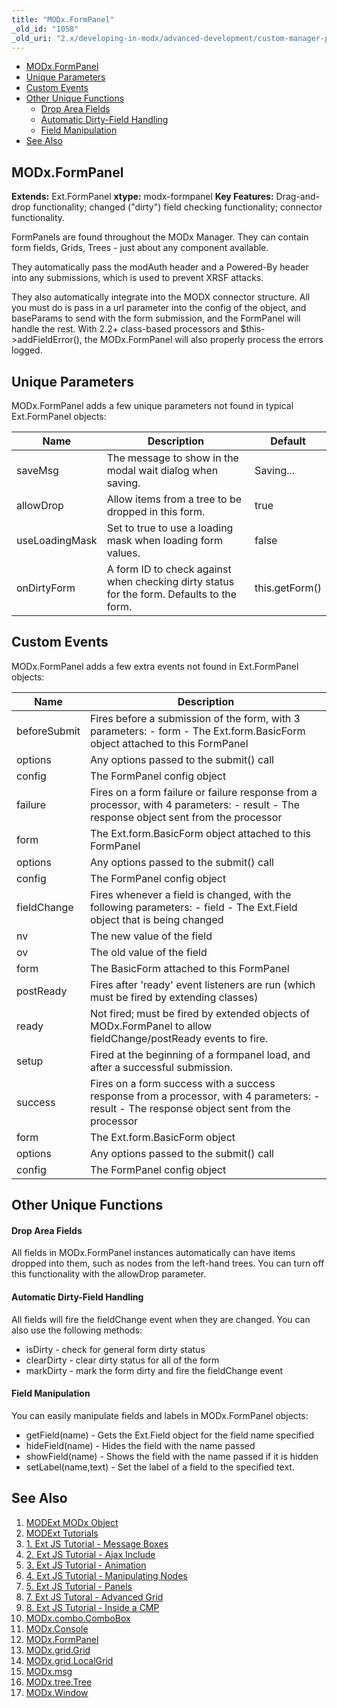 ```yaml
---
title: "MODx.FormPanel"
_old_id: "1058"
_old_uri: "2.x/developing-in-modx/advanced-development/custom-manager-pages/modext/modx.formpanel"
---
```


- [MODx.FormPanel](#modxformpanel)
- [Unique Parameters](#unique-parameters)
- [Custom Events](#custom-events)
- [Other Unique Functions](#other-unique-functions)
    - [Drop Area Fields](#drop-area-fields)
    - [Automatic Dirty-Field Handling](#automatic-dirty-field-handling)
    - [Field Manipulation](#field-manipulation)
- [See Also](#see-also)



## MODx.FormPanel

**Extends:** Ext.FormPanel 
**xtype:** modx-formpanel 
**Key Features:** Drag-and-drop functionality; changed ("dirty") field checking functionality; connector functionality.

FormPanels are found throughout the MODx Manager. They can contain form fields, Grids, Trees - just about any component available.

They automatically pass the modAuth header and a Powered-By header into any submissions, which is used to prevent XRSF attacks.

They also automatically integrate into the MODX connector structure. All you must do is pass in a url parameter into the config of the object, and baseParams to send with the form submission, and the FormPanel will handle the rest. With 2.2+ class-based processors and $this->addFieldError(), the MODx.FormPanel will also properly process the errors logged.

## Unique Parameters

MODx.FormPanel adds a few unique parameters not found in typical Ext.FormPanel objects:

| Name           | Description                                                                               | Default        |
| -------------- | ----------------------------------------------------------------------------------------- | -------------- |
| saveMsg        | The message to show in the modal wait dialog when saving.                                 | Saving...      |
| allowDrop      | Allow items from a tree to be dropped in this form.                                       | true           |
| useLoadingMask | Set to true to use a loading mask when loading form values.                               | false          |
| onDirtyForm    | A form ID to check against when checking dirty status for the form. Defaults to the form. | this.getForm() |

## Custom Events

MODx.FormPanel adds a few extra events not found in Ext.FormPanel objects:

| Name         | Description                                                                                                                                 |
| ------------ | ------------------------------------------------------------------------------------------------------------------------------------------- |
| beforeSubmit | Fires before a submission of the form, with 3 parameters: - form - The Ext.form.BasicForm object attached to this FormPanel                 |
| options      | Any options passed to the submit() call                                                                                                     |
| config       | The FormPanel config object                                                                                                                 |
| failure      | Fires on a form failure or failure response from a processor, with 4 parameters: - result - The response object sent from the processor     |
| form         | The Ext.form.BasicForm object attached to this FormPanel                                                                                    |
| options      | Any options passed to the submit() call                                                                                                     |
| config       | The FormPanel config object                                                                                                                 |
| fieldChange  | Fires whenever a field is changed, with the following parameters: - field - The Ext.Field object that is being changed                      |
| nv           | The new value of the field                                                                                                                  |
| ov           | The old value of the field                                                                                                                  |
| form         | The BasicForm attached to this FormPanel                                                                                                    |
| postReady    | Fires after 'ready' event listeners are run (which must be fired by extending classes)                                                      |
| ready        | Not fired; must be fired by extended objects of MODx.FormPanel to allow fieldChange/postReady events to fire.                               |
| setup        | Fired at the beginning of a formpanel load, and after a successful submission.                                                              |
| success      | Fires on a form success with a success response from a processor, with 4 parameters: - result - The response object sent from the processor |
| form         | The Ext.form.BasicForm object                                                                                                               |
| options      | Any options passed to the submit() call                                                                                                     |
| config       | The FormPanel config object                                                                                                                 |

## Other Unique Functions

#### Drop Area Fields

All fields in MODx.FormPanel instances automatically can have items dropped into them, such as nodes from the left-hand trees. You can turn off this functionality with the allowDrop parameter.

#### Automatic Dirty-Field Handling

All fields will fire the fieldChange event when they are changed. You can also use the following methods:

- isDirty - check for general form dirty status
- clearDirty - clear dirty status for all of the form
- markDirty - mark the form dirty and fire the fieldChange event

#### Field Manipulation

You can easily manipulate fields and labels in MODx.FormPanel objects:

- getField(name) - Gets the Ext.Field object for the field name specified
- hideField(name) - Hides the field with the name passed
- showField(name) - Shows the field with the name passed if it is hidden
- setLabel(name,text) - Set the label of a field to the specified text.

## See Also

1. [MODExt MODx Object](extending-modx/custom-manager-pages/modext/modext-modx-object)
2. [MODExt Tutorials](extending-modx/custom-manager-pages/modext/modext-tutorials)
  1. [1. Ext JS Tutorial - Message Boxes](extending-modx/custom-manager-pages/modext/modext-tutorials/1.-ext-js-tutorial-message-boxes)
  2. [2. Ext JS Tutorial - Ajax Include](extending-modx/custom-manager-pages/modext/modext-tutorials/2.-ext-js-tutorial-ajax-include)
  3. [3. Ext JS Tutorial - Animation](extending-modx/custom-manager-pages/modext/modext-tutorials/3.-ext-js-tutorial-animation)
  4. [4. Ext JS Tutorial - Manipulating Nodes](extending-modx/custom-manager-pages/modext/modext-tutorials/4.-ext-js-tutorial-manipulating-nodes)
  5. [5. Ext JS Tutorial - Panels](extending-modx/custom-manager-pages/modext/modext-tutorials/5.-ext-js-tutorial-panels)
  6. [7. Ext JS Tutoral - Advanced Grid](extending-modx/custom-manager-pages/modext/modext-tutorials/7.-ext-js-tutoral-advanced-grid)
  7. [8. Ext JS Tutorial - Inside a CMP](extending-modx/custom-manager-pages/modext/modext-tutorials/8.-ext-js-tutorial-inside-a-cmp)
3. [MODx.combo.ComboBox](extending-modx/custom-manager-pages/modext/modx.combo.combobox)
4. [MODx.Console](extending-modx/custom-manager-pages/modext/modx.console)
5. [MODx.FormPanel](extending-modx/custom-manager-pages/modext/modx.formpanel)
6. [MODx.grid.Grid](extending-modx/custom-manager-pages/modext/modx.grid.grid)
7. [MODx.grid.LocalGrid](extending-modx/custom-manager-pages/modext/modx.grid.localgrid)
8. [MODx.msg](extending-modx/custom-manager-pages/modext/modx.msg)
9. [MODx.tree.Tree](extending-modx/custom-manager-pages/modext/modx.tree.tree)
10. [MODx.Window](extending-modx/custom-manager-pages/modext/modx.window)
